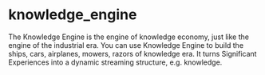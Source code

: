 knowledge_engine
================

The Knowledge Engine is the engine of knowledge economy, just like the engine of the industrial era. You can use Knowledge Engine to build the ships, cars, airplanes, mowers, razors of knowledge era. It turns Significant Experiences into a dynamic streaming structure, e.g. knowledge.
